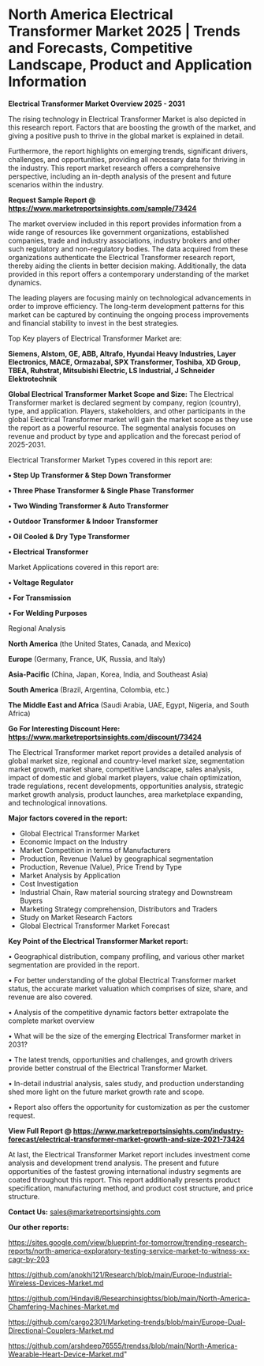 # North America Electrical Transformer Market 2025 | Trends and Forecasts, Competitive Landscape, Product and Application Information

<Strong> Electrical Transformer Market Overview 2025 - 2031</strong>

The rising technology in Electrical Transformer Market is also depicted in this research report. Factors that are boosting the growth of the market, and giving a positive push to thrive in the global market is explained in detail.

Furthermore, the report highlights on emerging trends, significant drivers, challenges, and opportunities, providing all necessary data for thriving in the industry. This report market research offers a comprehensive perspective, including an in-depth analysis of the present and future scenarios within the industry.

<strong>Request Sample Report @ <a href=https://www.marketreportsinsights.com/sample/73424>https://www.marketreportsinsights.com/sample/73424</a></strong>

The market overview included in this report provides information from a wide range of resources like government organizations, established companies, trade and industry associations, industry brokers and other such regulatory and non-regulatory bodies. The data acquired from these organizations authenticate the Electrical Transformer research report, thereby aiding the clients in better decision making. Additionally, the data provided in this report offers a contemporary understanding of the market dynamics.

The leading players are focusing mainly on technological advancements in order to improve efficiency. The long-term development patterns for this market can be captured by continuing the ongoing process improvements and financial stability to invest in the best strategies.

Top Key players of Electrical Transformer Market are:

<strong>Siemens, Alstom, GE, ABB, Altrafo, Hyundai Heavy Industries, Layer Electronics, MACE, Ormazabal, SPX Transformer, Toshiba, XD Group, TBEA, Ruhstrat, Mitsubishi Electric, LS Industrial, J Schneider Elektrotechnik</strong>

<strong><b>Global Electrical Transformer Market Scope and Size:</b></strong>
The Electrical Transformer market is declared segment by company, region (country), type, and application. Players, stakeholders, and other participants in the global Electrical Transformer market will gain the market scope as they use the report as a powerful resource. The segmental analysis focuses on revenue and product by type and application and the forecast period of 2025-2031.

Electrical Transformer Market Types covered in this report are:

<strong>• Step Up Transformer & Step Down Transformer

• Three Phase Transformer & Single Phase Transformer

• Two Winding Transformer & Auto Transformer

• Outdoor Transformer & Indoor Transformer

• Oil Cooled & Dry Type Transformer

• Electrical Transformer</strong>

Market Applications covered in this report are:

<strong>• Voltage Regulator

• For Transmission

• For Welding Purposes</strong> 

Regional Analysis

<strong>North America</strong> (the United States, Canada, and Mexico)

<strong>Europe</strong> (Germany, France, UK, Russia, and Italy)

<strong>Asia-Pacific</strong> (China, Japan, Korea, India, and Southeast Asia)

<strong>South America</strong> (Brazil, Argentina, Colombia, etc.)

<strong>The Middle East and Africa</strong> (Saudi Arabia, UAE, Egypt, Nigeria, and South Africa)

<strong>Go For Interesting Discount Here: <a href=https://www.marketreportsinsights.com/discount/73424>https://www.marketreportsinsights.com/discount/73424</a></strong>

The Electrical Transformer market report provides a detailed analysis of global market size, regional and country-level market size, segmentation market growth, market share, competitive Landscape, sales analysis, impact of domestic and global market players, value chain optimization, trade regulations, recent developments, opportunities analysis, strategic market growth analysis, product launches, area marketplace expanding, and technological innovations.

<strong><b>Major factors covered in the report:</b></strong>
<ul>
  <li>Global Electrical Transformer Market </li>
  <li>Economic Impact on the Industry</li>
  <li>Market Competition in terms of Manufacturers</li>
  <li>Production, Revenue (Value) by geographical segmentation</li>
  <li>Production, Revenue (Value), Price Trend by Type</li>
  <li>Market Analysis by Application</li>
  <li>Cost Investigation</li>
  <li>Industrial Chain, Raw material sourcing strategy and Downstream Buyers</li>
  <li>Marketing Strategy comprehension, Distributors and Traders</li>
  <li>Study on Market Research Factors</li>
  <li>Global Electrical Transformer Market Forecast</li>
</ul>

<strong><b>Key Point of the Electrical Transformer Market report:</b></strong>

• Geographical distribution, company profiling, and various other market segmentation are provided in the report.

• For better understanding of the global Electrical Transformer market status, the accurate market valuation which comprises of size, share, and revenue are also covered.

• Analysis of the competitive dynamic factors better extrapolate the complete market overview

• What will be the size of the emerging Electrical Transformer market in 2031?

• The latest trends, opportunities and challenges, and growth drivers provide better construal of the Electrical Transformer Market.

• In-detail industrial analysis, sales study, and production understanding shed more light on the future market growth rate and scope.

• Report also offers the opportunity for customization as per the customer request.

<strong><b>View Full Report @ <a href=https://www.marketreportsinsights.com/industry-forecast/electrical-transformer-market-growth-and-size-2021-73424>https://www.marketreportsinsights.com/industry-forecast/electrical-transformer-market-growth-and-size-2021-73424</a></b></strong>


At last, the Electrical Transformer Market report includes investment come analysis and development trend analysis. The present and future opportunities of the fastest growing international industry segments are coated throughout this report. This report additionally presents product specification, manufacturing method, and product cost structure, and price structure.

<strong>Contact Us:</strong>
sales@marketreportsinsights.com

<strong>Our other reports:</strong>

<a href=https://sites.google.com/view/blueprint-for-tomorrow/trending-research-reports/north-america-exploratory-testing-service-market-to-witness-xx-cagr-by-203>https://sites.google.com/view/blueprint-for-tomorrow/trending-research-reports/north-america-exploratory-testing-service-market-to-witness-xx-cagr-by-203</a>

<a href=https://github.com/anokhi121/Research/blob/main/Europe-Industrial-Wireless-Devices-Market.md>https://github.com/anokhi121/Research/blob/main/Europe-Industrial-Wireless-Devices-Market.md</a>

<a href=https://github.com/Hindavi8/Researchinsightss/blob/main/North-America-Chamfering-Machines-Market.md>https://github.com/Hindavi8/Researchinsightss/blob/main/North-America-Chamfering-Machines-Market.md</a>

<a href=https://github.com/cargo2301/Marketing-trends/blob/main/Europe-Dual-Directional-Couplers-Market.md>https://github.com/cargo2301/Marketing-trends/blob/main/Europe-Dual-Directional-Couplers-Market.md</a>

<a href=https://github.com/arshdeep76555/trendss/blob/main/North-America-Wearable-Heart-Device-Market.md>https://github.com/arshdeep76555/trendss/blob/main/North-America-Wearable-Heart-Device-Market.md</a>"
